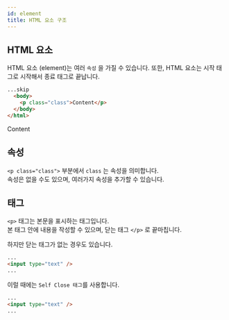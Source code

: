 ```yaml
---
id: element
title: HTML 요소 구조
---
```


## HTML 요소

HTML 요소 (element)는 여러 `속성` 을 가질 수 있습니다.
또한, HTML 요소는 시작 태그로 시작해서 종료 태그로 끝납니다.

```html
...skip
  <body>
    <p class="class">Content</p>
  </body>
</html>
```

Content

## 속성

`<p class="class">` 부분에서 `class` 는 속성을 의미합니다.<br />
속성은 없을 수도 있으며, 여러가지 속성을 추가할 수 있습니다.

## 태그

`<p>` 태그는 본문을 표시하는 태그입니다.<br />
본 태그 안에 내용을 작성할 수 있으며, 닫는 태그 `</p>` 로 끝마칩니다.

하지만 닫는 태그가 없는 경우도 있습니다.

```html
...
<input type="text" />
...
```

이럴 때에는 `Self Close 태그`를 사용합니다.

```html
...
<input type="text" />
...
```
